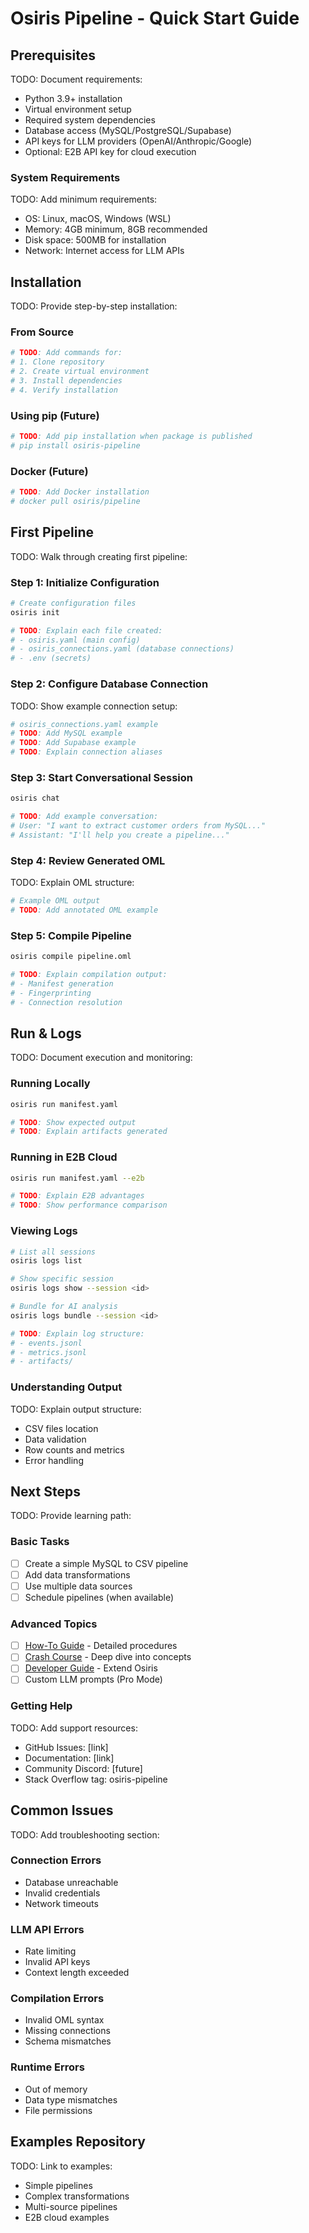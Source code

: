 # Osiris Pipeline - Quick Start Guide

## Prerequisites

TODO: Document requirements:
- Python 3.9+ installation
- Virtual environment setup
- Required system dependencies
- Database access (MySQL/PostgreSQL/Supabase)
- API keys for LLM providers (OpenAI/Anthropic/Google)
- Optional: E2B API key for cloud execution

### System Requirements
TODO: Add minimum requirements:
- OS: Linux, macOS, Windows (WSL)
- Memory: 4GB minimum, 8GB recommended
- Disk space: 500MB for installation
- Network: Internet access for LLM APIs

## Installation

TODO: Provide step-by-step installation:

### From Source
```bash
# TODO: Add commands for:
# 1. Clone repository
# 2. Create virtual environment
# 3. Install dependencies
# 4. Verify installation
```

### Using pip (Future)
```bash
# TODO: Add pip installation when package is published
# pip install osiris-pipeline
```

### Docker (Future)
```bash
# TODO: Add Docker installation
# docker pull osiris/pipeline
```

## First Pipeline

TODO: Walk through creating first pipeline:

### Step 1: Initialize Configuration
```bash
# Create configuration files
osiris init

# TODO: Explain each file created:
# - osiris.yaml (main config)
# - osiris_connections.yaml (database connections)
# - .env (secrets)
```

### Step 2: Configure Database Connection
TODO: Show example connection setup:
```yaml
# osiris_connections.yaml example
# TODO: Add MySQL example
# TODO: Add Supabase example
# TODO: Explain connection aliases
```

### Step 3: Start Conversational Session
```bash
osiris chat

# TODO: Add example conversation:
# User: "I want to extract customer orders from MySQL..."
# Assistant: "I'll help you create a pipeline..."
```

### Step 4: Review Generated OML
TODO: Explain OML structure:
```yaml
# Example OML output
# TODO: Add annotated OML example
```

### Step 5: Compile Pipeline
```bash
osiris compile pipeline.oml

# TODO: Explain compilation output:
# - Manifest generation
# - Fingerprinting
# - Connection resolution
```

## Run & Logs

TODO: Document execution and monitoring:

### Running Locally
```bash
osiris run manifest.yaml

# TODO: Show expected output
# TODO: Explain artifacts generated
```

### Running in E2B Cloud
```bash
osiris run manifest.yaml --e2b

# TODO: Explain E2B advantages
# TODO: Show performance comparison
```

### Viewing Logs
```bash
# List all sessions
osiris logs list

# Show specific session
osiris logs show --session <id>

# Bundle for AI analysis
osiris logs bundle --session <id>

# TODO: Explain log structure:
# - events.jsonl
# - metrics.jsonl
# - artifacts/
```

### Understanding Output
TODO: Explain output structure:
- CSV files location
- Data validation
- Row counts and metrics
- Error handling

## Next Steps

TODO: Provide learning path:

### Basic Tasks
- [ ] Create a simple MySQL to CSV pipeline
- [ ] Add data transformations
- [ ] Use multiple data sources
- [ ] Schedule pipelines (when available)

### Advanced Topics
- [ ] [How-To Guide](how-to.md) - Detailed procedures
- [ ] [Crash Course](crashcourse.md) - Deep dive into concepts
- [ ] [Developer Guide](../developer-guide/components.md) - Extend Osiris
- [ ] Custom LLM prompts (Pro Mode)

### Getting Help
TODO: Add support resources:
- GitHub Issues: [link]
- Documentation: [link]
- Community Discord: [future]
- Stack Overflow tag: osiris-pipeline

## Common Issues

TODO: Add troubleshooting section:

### Connection Errors
- Database unreachable
- Invalid credentials
- Network timeouts

### LLM API Errors
- Rate limiting
- Invalid API keys
- Context length exceeded

### Compilation Errors
- Invalid OML syntax
- Missing connections
- Schema mismatches

### Runtime Errors
- Out of memory
- Data type mismatches
- File permissions

## Examples Repository

TODO: Link to examples:
- Simple pipelines
- Complex transformations
- Multi-source pipelines
- E2B cloud examples
